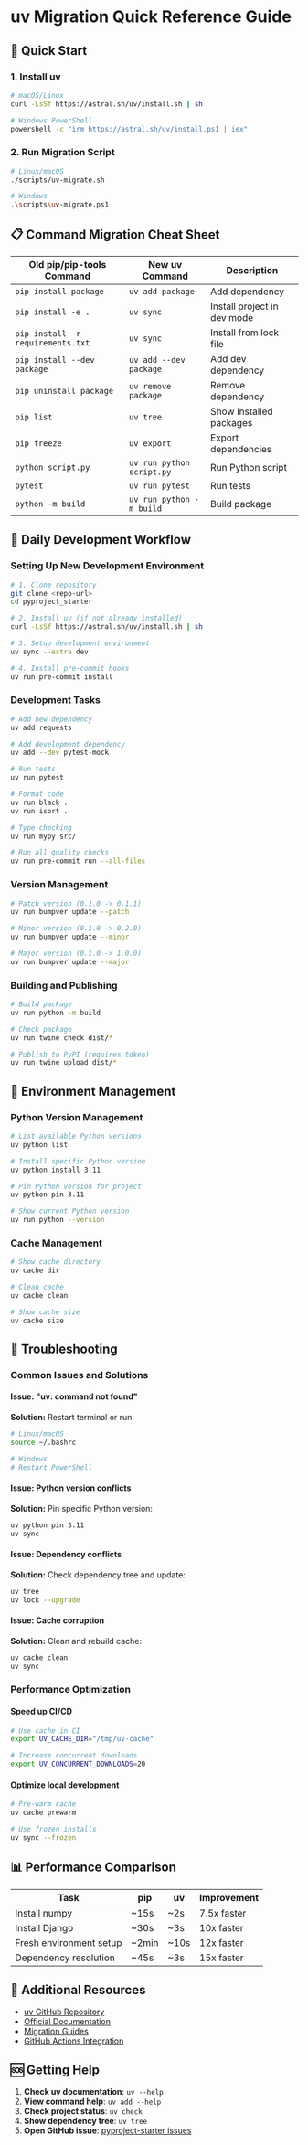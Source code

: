 # uv Migration Quick Reference Guide

## 🚀 Quick Start

### 1. Install uv
```bash
# macOS/Linux
curl -LsSf https://astral.sh/uv/install.sh | sh

# Windows PowerShell
powershell -c "irm https://astral.sh/uv/install.ps1 | iex"
```

### 2. Run Migration Script
```bash
# Linux/macOS
./scripts/uv-migrate.sh

# Windows
.\scripts\uv-migrate.ps1
```

## 📋 Command Migration Cheat Sheet

| Old pip/pip-tools Command | New uv Command | Description |
|---------------------------|----------------|-------------|
| `pip install package` | `uv add package` | Add dependency |
| `pip install -e .` | `uv sync` | Install project in dev mode |
| `pip install -r requirements.txt` | `uv sync` | Install from lock file |
| `pip install --dev package` | `uv add --dev package` | Add dev dependency |
| `pip uninstall package` | `uv remove package` | Remove dependency |
| `pip list` | `uv tree` | Show installed packages |
| `pip freeze` | `uv export` | Export dependencies |
| `python script.py` | `uv run python script.py` | Run Python script |
| `pytest` | `uv run pytest` | Run tests |
| `python -m build` | `uv run python -m build` | Build package |

## 🔄 Daily Development Workflow

### Setting Up New Development Environment
```bash
# 1. Clone repository
git clone <repo-url>
cd pyproject_starter

# 2. Install uv (if not already installed)
curl -LsSf https://astral.sh/uv/install.sh | sh

# 3. Setup development environment
uv sync --extra dev

# 4. Install pre-commit hooks
uv run pre-commit install
```

### Development Tasks
```bash
# Add new dependency
uv add requests

# Add development dependency
uv add --dev pytest-mock

# Run tests
uv run pytest

# Format code
uv run black .
uv run isort .

# Type checking
uv run mypy src/

# Run all quality checks
uv run pre-commit run --all-files
```

### Version Management
```bash
# Patch version (0.1.0 -> 0.1.1)
uv run bumpver update --patch

# Minor version (0.1.0 -> 0.2.0)
uv run bumpver update --minor

# Major version (0.1.0 -> 1.0.0)
uv run bumpver update --major
```

### Building and Publishing
```bash
# Build package
uv run python -m build

# Check package
uv run twine check dist/*

# Publish to PyPI (requires token)
uv run twine upload dist/*
```

## 🔧 Environment Management

### Python Version Management
```bash
# List available Python versions
uv python list

# Install specific Python version
uv python install 3.11

# Pin Python version for project
uv python pin 3.11

# Show current Python version
uv run python --version
```

### Cache Management
```bash
# Show cache directory
uv cache dir

# Clean cache
uv cache clean

# Show cache size
uv cache size
```

## 🐛 Troubleshooting

### Common Issues and Solutions

#### Issue: "uv: command not found"
**Solution:** Restart terminal or run:
```bash
# Linux/macOS
source ~/.bashrc

# Windows
# Restart PowerShell
```

#### Issue: Python version conflicts
**Solution:** Pin specific Python version:
```bash
uv python pin 3.11
uv sync
```

#### Issue: Dependency conflicts
**Solution:** Check dependency tree and update:
```bash
uv tree
uv lock --upgrade
```

#### Issue: Cache corruption
**Solution:** Clean and rebuild cache:
```bash
uv cache clean
uv sync
```

### Performance Optimization

#### Speed up CI/CD
```bash
# Use cache in CI
export UV_CACHE_DIR="/tmp/uv-cache"

# Increase concurrent downloads
export UV_CONCURRENT_DOWNLOADS=20
```

#### Optimize local development
```bash
# Pre-warm cache
uv cache prewarm

# Use frozen installs
uv sync --frozen
```

## 📊 Performance Comparison

| Task | pip | uv | Improvement |
|------|-----|----| ------------|
| Install numpy | ~15s | ~2s | 7.5x faster |
| Install Django | ~30s | ~3s | 10x faster |
| Fresh environment setup | ~2min | ~10s | 12x faster |
| Dependency resolution | ~45s | ~3s | 15x faster |

## 🔗 Additional Resources

- [uv GitHub Repository](https://github.com/astral-sh/uv)
- [Official Documentation](https://docs.astral.sh/uv/)
- [Migration Guides](https://docs.astral.sh/uv/guides/)
- [GitHub Actions Integration](https://docs.astral.sh/uv/guides/integration/github/)

## 🆘 Getting Help

1. **Check uv documentation**: `uv --help`
2. **View command help**: `uv add --help`
3. **Check project status**: `uv check`
4. **Show dependency tree**: `uv tree`
5. **Open GitHub issue**: [pyproject-starter issues](https://github.com/vamseeachanta/pyproject-starter/issues)
